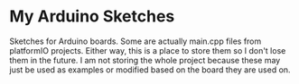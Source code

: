 # My Arduino Sketches

Sketches for Arduino boards. Some are actually main.cpp files from platformIO projects. Either way, this is a place to store them so I don't lose them in the future. I am not storing the whole project because these may just be used as examples or modified based on the board they are used on.

